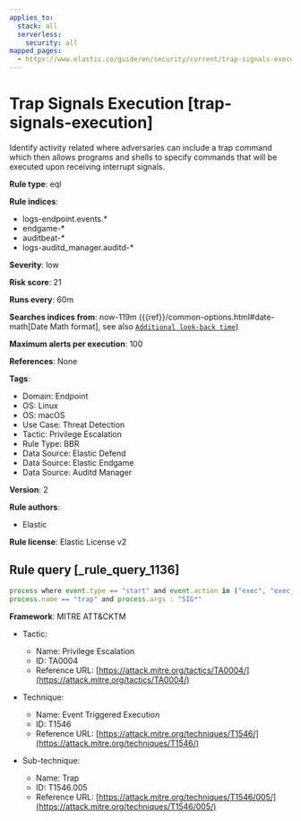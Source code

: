```yaml
---
applies_to:
  stack: all
  serverless:
    security: all
mapped_pages:
  - https://www.elastic.co/guide/en/security/current/trap-signals-execution.html
---
```


# Trap Signals Execution [trap-signals-execution]

Identify activity related where adversaries can include a trap command which then allows programs and shells to specify commands that will be executed upon receiving interrupt signals.

**Rule type**: eql

**Rule indices**:

* logs-endpoint.events.*
* endgame-*
* auditbeat-*
* logs-auditd_manager.auditd-*

**Severity**: low

**Risk score**: 21

**Runs every**: 60m

**Searches indices from**: now-119m ({{ref}}/common-options.html#date-math[Date Math format], see also [`Additional look-back time`](docs-content://solutions/security/detect-and-alert/create-detection-rule.md#rule-schedule))

**Maximum alerts per execution**: 100

**References**: None

**Tags**:

* Domain: Endpoint
* OS: Linux
* OS: macOS
* Use Case: Threat Detection
* Tactic: Privilege Escalation
* Rule Type: BBR
* Data Source: Elastic Defend
* Data Source: Elastic Endgame
* Data Source: Auditd Manager

**Version**: 2

**Rule authors**:

* Elastic

**Rule license**: Elastic License v2

## Rule query [_rule_query_1136]

```js
process where event.type == "start" and event.action in ("exec", "exec_event", "executed", "process_started") and
process.name == "trap" and process.args : "SIG*"
```

**Framework**: MITRE ATT&CKTM

* Tactic:

    * Name: Privilege Escalation
    * ID: TA0004
    * Reference URL: [https://attack.mitre.org/tactics/TA0004/](https://attack.mitre.org/tactics/TA0004/)

* Technique:

    * Name: Event Triggered Execution
    * ID: T1546
    * Reference URL: [https://attack.mitre.org/techniques/T1546/](https://attack.mitre.org/techniques/T1546/)

* Sub-technique:

    * Name: Trap
    * ID: T1546.005
    * Reference URL: [https://attack.mitre.org/techniques/T1546/005/](https://attack.mitre.org/techniques/T1546/005/)



